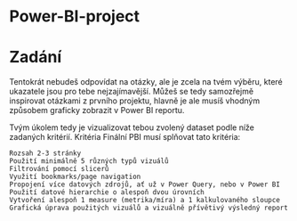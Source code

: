 # Power-BI-project

# Zadání

Tentokrát nebudeš odpovídat na otázky, ale je zcela na tvém výběru, které ukazatele jsou pro tebe nejzajímavější.
Můžeš se tedy samozřejmě inspirovat otázkami z prvního projektu, hlavně je ale musíš vhodným způsobem graficky zobrazit v Power BI reportu.

Tvým úkolem tedy je vizualizovat tebou zvolený dataset podle níže zadaných kritérií.
Kritéria
Finální PBI musí splňovat tato kritéria:

    Rozsah 2-3 stránky
    Použití minimálně 5 různých typů vizuálů
    Filtrování pomocí slicerů
    Využití bookmarks/page navigation
    Propojení více datových zdrojů, ať už v Power Query, nebo v Power BI
    Použití datové hierarchie o alespoň dvou úrovních
    Vytvoření alespoň 1 measure (metrika/míra) a 1 kalkulovaného sloupce
    Grafická úprava použitých vizuálů a vizuálně přívětivý výsledný report

